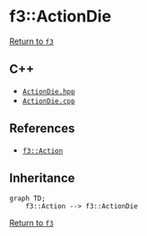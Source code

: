 # f3::ActionDie

[Return to `f3`](/docs/f3.md)

## C++

- [`ActionDie.hpp`](/src/f3/ActionDie.hpp)
- [`ActionDie.cpp`](/src/f3/ActionDie.cpp)

## References

- [`f3::Action`](/docs/f3/Action.md)

## Inheritance

```mermaid
graph TD;
    f3::Action --> f3::ActionDie
```

[Return to `f3`](/docs/f3.md)